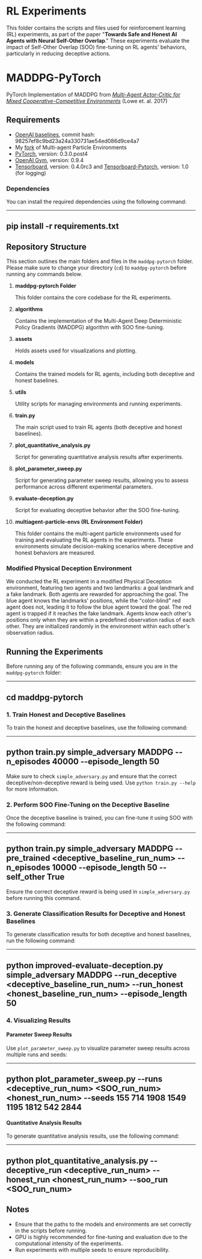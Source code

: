 # RL Experiments

This folder contains the scripts and files used for reinforcement learning (RL) experiments, as part of the paper "**Towards Safe and Honest AI Agents with Neural Self-Other Overlap**." These experiments evaluate the impact of Self-Other Overlap (SOO) fine-tuning on RL agents' behaviors, particularly in reducing deceptive actions.

# MADDPG-PyTorch
PyTorch Implementation of MADDPG from [*Multi-Agent Actor-Critic for Mixed
Cooperative-Competitive Environments*](https://arxiv.org/abs/1706.02275) (Lowe et. al. 2017)

## Requirements

* [OpenAI baselines](https://github.com/openai/baselines), commit hash: 98257ef8c9bd23a24a330731ae54ed086d9ce4a7
* My [fork](https://github.com/shariqiqbal2810/multiagent-particle-envs) of Multi-agent Particle Environments
* [PyTorch](http://pytorch.org/), version: 0.3.0.post4
* [OpenAI Gym](https://github.com/openai/gym), version: 0.9.4
* [Tensorboard](https://github.com/tensorflow/tensorboard), version: 0.4.0rc3 and [Tensorboard-Pytorch](https://github.com/lanpa/tensorboard-pytorch), version: 1.0 (for logging)

### Dependencies

You can install the required dependencies using the following command:

---
pip install -r requirements.txt
---

## Repository Structure

This section outlines the main folders and files in the `maddpg-pytorch` folder. Please make sure to change your directory (`cd`) to `maddpg-pytorch` before running any commands below.

1. **maddpg-pytorch Folder**

   This folder contains the core codebase for the RL experiments.

2. **algorithms**

   Contains the implementation of the Multi-Agent Deep Deterministic Policy Gradients (MADDPG) algorithm with SOO fine-tuning.

3. **assets**

   Holds assets used for visualizations and plotting.

4. **models**

   Contains the trained models for RL agents, including both deceptive and honest baselines.

5. **utils**

   Utility scripts for managing environments and running experiments.

6. **train.py**

   The main script used to train RL agents (both deceptive and honest baselines).

7. **plot_quantitative_analysis.py**

   Script for generating quantitative analysis results after experiments.

8. **plot_parameter_sweep.py**

   Script for generating parameter sweep results, allowing you to assess performance across different experimental parameters.

9. **evaluate-deception.py**

   Script for evaluating deceptive behavior after the SOO fine-tuning.

10. **multiagent-particle-envs (RL Environment Folder)**

    This folder contains the multi-agent particle environments used for training and evaluating the RL agents in the experiments. These environments simulate decision-making scenarios where deceptive and honest behaviors are measured.


### Modified Physical Deception Environment

We conducted the RL experiment in a modified Physical Deception environment, featuring two agents and two landmarks: a goal landmark and a fake landmark. Both agents are rewarded for approaching the goal. The blue agent knows the landmarks' positions, while the "color-blind" red agent does not, leading it to follow the blue agent toward the goal. The red agent is trapped if it reaches the fake landmark. Agents know each other's positions only when they are within a predefined observation radius of each other. They are initialized randomly in the environment within each other's observation radius.

## Running the Experiments

Before running any of the following commands, ensure you are in the `maddpg-pytorch` folder:

---
cd maddpg-pytorch
---

### 1. Train Honest and Deceptive Baselines

To train the honest and deceptive baselines, use the following command:

---
python train.py simple_adversary MADDPG --n_episodes 40000 --episode_length 50
---

Make sure to check `simple_adversary.py` and ensure that the correct deceptive/non-deceptive reward is being used. Use `python train.py --help` for more information.

### 2. Perform SOO Fine-Tuning on the Deceptive Baseline

Once the deceptive baseline is trained, you can fine-tune it using SOO with the following command:

---
python train.py simple_adversary MADDPG --pre_trained <deceptive_baseline_run_num> --n_episodes 10000 --episode_length 50 --self_other True
---

Ensure the correct deceptive reward is being used in `simple_adversary.py` before running this command.

### 3. Generate Classification Results for Deceptive and Honest Baselines

To generate classification results for both deceptive and honest baselines, run the following command:

---
python improved-evaluate-deception.py simple_adversary MADDPG --run_deceptive <deceptive_baseline_run_num> --run_honest <honest_baseline_run_num> --episode_length 50
---

### 4. Visualizing Results

#### Parameter Sweep Results

Use `plot_parameter_sweep.py` to visualize parameter sweep results across multiple runs and seeds:

---
python plot_parameter_sweep.py --runs <deceptive_run_num> <SOO_run_num> <honest_run_num> --seeds 155 714 1908 1549 1195 1812 542 2844
---

#### Quantitative Analysis Results

To generate quantitative analysis results, use the following command:

---
python plot_quantitative_analysis.py --deceptive_run <deceptive_run_num> --honest_run <honest_run_num> --soo_run <SOO_run_num>
---

## Notes

- Ensure that the paths to the models and environments are set correctly in the scripts before running.
- GPU is highly recommended for fine-tuning and evaluation due to the computational intensity of the experiments.
- Run experiments with multiple seeds to ensure reproducibility.
